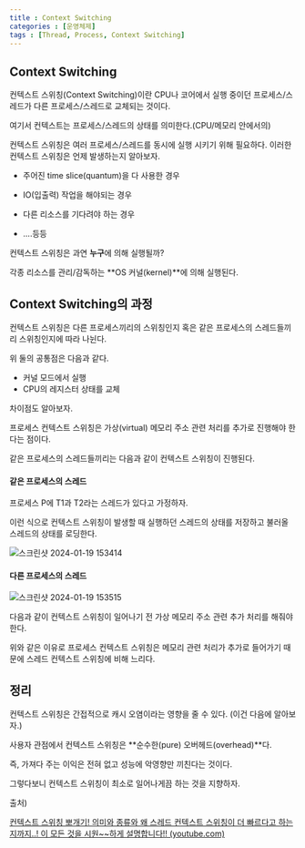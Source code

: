 ```yaml
---
title : Context Switching
categories : [운영체제]
tags : [Thread, Process, Context Switching]
---
```


## Context Switching

컨텍스트 스위칭(Context Switching)이란 CPU나 코어에서 실행 중이던 프로세스/스레드가 다른 프로세스/스레드로 교체되는 것이다.

여기서 컨텍스트는 프로세스/스레드의 상태를 의미한다.(CPU/메모리 안에서의)

컨텍스트 스위칭은 여러 프로세스/스레드를 동시에 실행 시키기 위해 필요하다. 이러한 컨텍스트 스위칭은 언제 발생하는지 알아보자.

- 주어진 time slice(quantum)을 다 사용한 경우

- IO(입출력) 작업을 해야되는 경우
- 다른 리소스를 기다려야 하는 경우
- ....등등

컨텍스트 스위칭은 과연 **누구**에 의해 실행될까?

각종 리소스를 관리/감독하는 **OS 커널(kernel)**에 의해 실행된다.

## Context Switching의 과정

컨텍스트 스위칭은 다른 프로세스끼리의 스위칭인지 혹은 같은 프로세스의 스레드들끼리 스위칭인지에 따라 나뉜다.

위 둘의 공통점은 다음과 같다.

- 커널 모드에서 실행
- CPU의 레지스터 상태를 교체

차이점도 알아보자.

프로세스 컨텍스트 스위칭은 가상(virtual) 메모리 주소 관련 처리를 추가로 진행해야 한다는 점이다.

같은 프로세스의 스레드들끼리는 다음과 같이 컨텍스트 스위칭이 진행된다.

#### 같은 프로세스의 스레드

프로세스 P에 T1과 T2라는 스레드가 있다고 가정하자.

이런 식으로 컨텍스트 스위칭이 발생할 때 실행하던 스레드의 상태를 저장하고 불러올 스레드의 상태를 로딩한다.

![스크린샷 2024-01-19 153414](https://github.com/sunjong0214/CS-JAVA/assets/117134728/3a8f35aa-9a00-4f2b-b5ee-7a14a086cc59)

#### 다른 프로세스의 스레드

![스크린샷 2024-01-19 153515](https://github.com/sunjong0214/CS-JAVA/assets/117134728/a7250892-a544-48ee-b8dd-756a815d17a8)

다음과 같이 컨텍스트 스위칭이 일어나기 전 가상 메모리 주소 관련 추가 처리를 해줘야한다. 



위와 같은 이유로 프로세스 컨텍스트 스위칭은 메모리 관련 처리가 추가로 들어가기 때문에 스레드 컨텍스트 스위칭에 비해 느리다. 

## 정리

컨텍스트 스위칭은 간접적으로 캐시 오염이라는 영향을 줄 수 있다. (이건 다음에 알아보자.)

사용자 관점에서 컨텍스트 스위칭은 **순수한(pure) 오버헤드(overhead)**다.

즉, 가져다 주는 이익은 전혀 없고 성능에 악영향만 끼친다는 것이다.

그렇다보니 컨텍스트 스위칭이 최소로 일어나게끔 하는 것을 지향하자.



출처)

[컨텍스트 스위칭 뽀개기! 의미와 종류와 왜 스레드 컨텍스트 스위칭이 더 빠르다고 하는지까지..! 이 모든 것을 시원~~하게 설명합니다!! (youtube.com)](https://www.youtube.com/watch?v=Xh9Nt7y07FE&t=684s&ab_channel=쉬운코드)